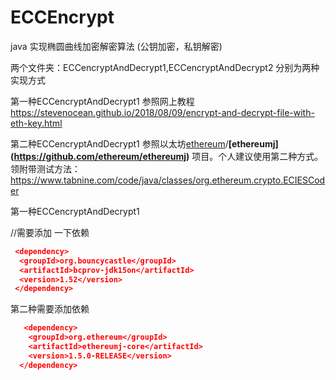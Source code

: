 # ECCEncrypt
java 实现椭圆曲线加密解密算法  (公钥加密，私钥解密)

两个文件夹：ECCencryptAndDecrypt1,ECCencryptAndDecrypt2 分别为两种实现方式



第一种ECCencryptAndDecrypt1 参照网上教程 https://stevenocean.github.io/2018/08/09/encrypt-and-decrypt-file-with-eth-key.html

第二种ECCencryptAndDecrypt1 参照以太坊[ethereum](https://github.com/ethereum)/**[ethereumj] (https://github.com/ethereum/ethereumj)** 项目。个人建议使用第二种方式。领附带测试方法：https://www.tabnine.com/code/java/classes/org.ethereum.crypto.ECIESCoder 



第一种ECCencryptAndDecrypt1 

//需要添加 一下依赖
```json
 <dependency>
  <groupId>org.bouncycastle</groupId>
  <artifactId>bcprov-jdk15on</artifactId>
  <version>1.52</version>
 </dependency>
```



第二种需要添加依赖
```json
   <dependency>
   	<groupId>org.ethereum</groupId>
   	<artifactId>ethereumj-core</artifactId>
   	<version>1.5.0-RELEASE</version>
  </dependency>
```
